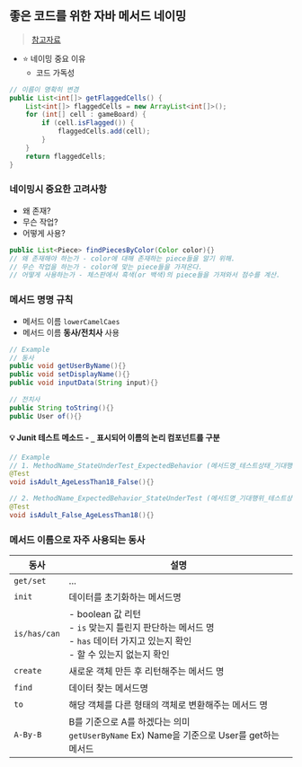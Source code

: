 ## 좋은 코드를 위한 자바 메서드 네이밍
> [참고자료](https://tecoble.techcourse.co.kr/post/2020-04-26-Method-Naming/)
- ⭐ 네이밍 중요 이유
  - 코드 가독성


```java
// 이름이 명확히 변경
public List<int[]> getFlaggedCells() {
    List<int[]> flaggedCells = new ArrayList<int[]>();
    for (int[] cell : gameBoard) {
        if (cell.isFlagged()) {
        	flaggedCells.add(cell);
        }
    }
    return flaggedCells;
}
```
### 네이밍시 중요한 고려사항
- 왜 존재?
- 무슨 작업?
- 어떻게 사용?


```java
public List<Piece> findPiecesByColor(Color color){}
// 왜 존재해야 하는가 - color에 대해 존재하는 piece들을 알기 위해.
// 무슨 작업을 하는가 - color에 맞는 piece들을 가져온다.
// 어떻게 사용하는가 - 체스판에서 흑색(or 백색)의 piece들을 가져와서 점수를 계산.
```


### 메서드 명명 규칙
- 메서드 이름 `lowerCamelCaes`
- 메서드 이름 **동사/전치사** 사용


```java
// Example
// 동사
public void getUserByName(){}
public void setDisplayName(){}
public void inputData(String input){}
    
// 전치사
public String toString(){}
public User of(){}
```
#### 💡 Junit 테스트 메소드 - `_` 표시되어 이름의 논리 컴포넌트를 구분
```java
// Example
// 1. MethodName_StateUnderTest_ExpectedBehavior (메서드명_테스트상태_기대행위)
@Test
void isAdult_AgeLessThan18_False(){}

// 2. MethodName_ExpectedBehavior_StateUnderTest (메서드명_기대행위_테스트상태)
@Test
void isAdult_False_AgeLessThan18(){}
```

### 메서드 이름으로 자주 사용되는 동사
|동사|설명|
|--|--|
|`get/set`|...|
|`init`|데이터를 초기화하는 메서드명|
|`is/has/can`|- boolean 값 리턴<br>- `is` 맞는지 틀린지 판단하는 메서드 명<br>- `has` 데이터 가지고 있는지 확인<br>- 할 수 있는지 없는지 확인|
|`create`|새로운 객체 만든 후 리턴해주는 메서드 명|
|`find`|데이터 찾는 메서드명|
|`to`|해당 객체를 다른 형태의 객체로 변환해주는 메서드 명|
|`A-By-B`|B를 기준으로 A를 하겠다는 의미<br> `getUserByName`  Ex) Name을 기준으로 User를 get하는 메서드 |
